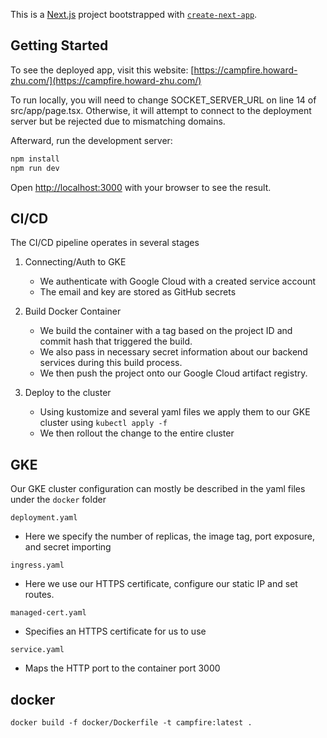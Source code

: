 This is a [Next.js](https://nextjs.org) project bootstrapped with [`create-next-app`](https://nextjs.org/docs/app/api-reference/cli/create-next-app).

## Getting Started

To see the deployed app, visit this website: [https://campfire.howard-zhu.com/](https://campfire.howard-zhu.com/)

To run locally, you will need to change SOCKET_SERVER_URL on line 14 of src/app/page.tsx. 
Otherwise, it will attempt to connect to the deployment server but be rejected due to mismatching domains.

Afterward, run the development server:

```bash
npm install
npm run dev
```

Open [http://localhost:3000](http://localhost:3000) with your browser to see the result.

## CI/CD
The CI/CD pipeline operates in several stages

1. Connecting/Auth to GKE
    - We authenticate with Google Cloud with a created service account
    - The email and key are stored as GitHub secrets

2. Build Docker Container
    - We build the container with a tag based on the project ID and commit hash that triggered the build.
    - We also pass in necessary secret information about our backend services during this build process.
    - We then push the project onto our Google Cloud artifact registry.

3. Deploy to the cluster
    - Using kustomize and several yaml files we apply them to our GKE cluster using `kubectl apply -f`
    - We then rollout the change to the entire cluster

## GKE
Our GKE cluster configuration can mostly be described in the yaml files under the `docker` folder

`deployment.yaml`
- Here we specify the number of replicas, the image tag, port exposure, and secret importing

`ingress.yaml`
- Here we use our HTTPS certificate, configure our static IP and set routes.

`managed-cert.yaml`
- Specifies an HTTPS certificate for us to use

`service.yaml`
- Maps the HTTP port to the container port 3000

## docker
```dockerfile
docker build -f docker/Dockerfile -t campfire:latest .
```